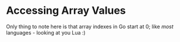 # Accessing Array Values

Only thing to note here is that array indexes in Go start at 0; like _most_ languages - looking at you Lua :)
